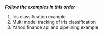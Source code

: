 ***Follow the examples in this order***
1. Iris classification example
2. Multi model tracking of iris classification
3. Yahoo finance api and pipelining example

